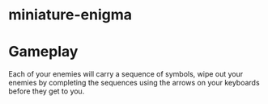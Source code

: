 # miniature-enigma
# Gameplay
Each of your enemies will carry a sequence of symbols, wipe out your enemies by completing the sequences using the arrows on your keyboards before they get to you.
